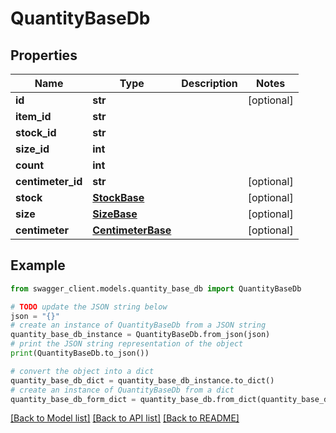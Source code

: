 # QuantityBaseDb


## Properties

Name | Type | Description | Notes
------------ | ------------- | ------------- | -------------
**id** | **str** |  | [optional] 
**item_id** | **str** |  | 
**stock_id** | **str** |  | 
**size_id** | **int** |  | 
**count** | **int** |  | 
**centimeter_id** | **str** |  | [optional] 
**stock** | [**StockBase**](StockBase.md) |  | [optional] 
**size** | [**SizeBase**](SizeBase.md) |  | [optional] 
**centimeter** | [**CentimeterBase**](CentimeterBase.md) |  | [optional] 

## Example

```python
from swagger_client.models.quantity_base_db import QuantityBaseDb

# TODO update the JSON string below
json = "{}"
# create an instance of QuantityBaseDb from a JSON string
quantity_base_db_instance = QuantityBaseDb.from_json(json)
# print the JSON string representation of the object
print(QuantityBaseDb.to_json())

# convert the object into a dict
quantity_base_db_dict = quantity_base_db_instance.to_dict()
# create an instance of QuantityBaseDb from a dict
quantity_base_db_form_dict = quantity_base_db.from_dict(quantity_base_db_dict)
```
[[Back to Model list]](../README.md#documentation-for-models) [[Back to API list]](../README.md#documentation-for-api-endpoints) [[Back to README]](../README.md)


